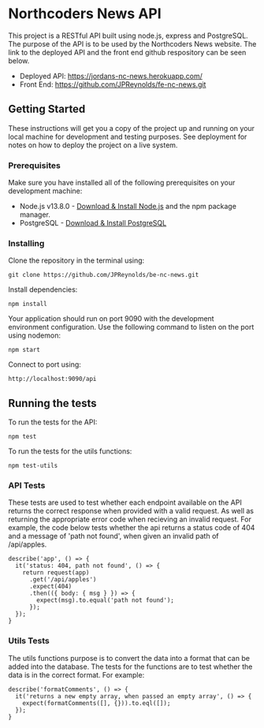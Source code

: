 # Northcoders News API

This project is a RESTful API built using node.js, express and PostgreSQL. The purpose of the API is to be used by the Northcoders News website. The link to the deployed API and the front end github respository can be seen below.

- Deployed API: https://jordans-nc-news.herokuapp.com/
- Front End: https://github.com/JPReynolds/fe-nc-news.git

## Getting Started

These instructions will get you a copy of the project up and running on your local machine for development and testing purposes. See deployment for notes on how to deploy the project on a live system.

### Prerequisites

Make sure you have installed all of the following prerequisites on your development machine:

- Node.js v13.8.0 - [Download & Install Node.js](https://nodejs.org/en/download/) and the npm package manager.
- PostgreSQL - [Download & Install PostgreSQL](https://www.postgresql.org/)

### Installing

Clone the repository in the terminal using:

```
git clone https://github.com/JPReynolds/be-nc-news.git
```

Install dependencies:

```
npm install
```

Your application should run on port 9090 with the development environment configuration. Use the following command to listen on the port using nodemon:

```
npm start
```

Connect to port using:

```
http://localhost:9090/api
```

## Running the tests

To run the tests for the API:

```
npm test
```

To run the tests for the utils functions:

```
npm test-utils
```

### API Tests

These tests are used to test whether each endpoint available on the API returns the correct response when provided with a valid request. As well as returning the appropriate error code when recieving an invalid request. For example, the code below tests whether the api returns a status code of 404 and a message of 'path not found', when given an invalid path of /api/apples.

```
describe('app', () => {
  it('status: 404, path not found', () => {
    return request(app)
      .get('/api/apples')
      .expect(404)
      .then(({ body: { msg } }) => {
        expect(msg).to.equal('path not found');
      });
  });
}
```

### Utils Tests

The utils functions purpose is to convert the data into a format that can be added into the database. The tests for the functions are to test whether the data is in the correct format. For example:

```
describe('formatComments', () => {
  it('returns a new empty array, when passed an empty array', () => {
    expect(formatComments([], {})).to.eql([]);
  });
}
```
